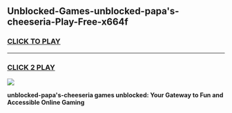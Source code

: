 
## Unblocked-Games-unblocked-papa's-cheeseria-Play-Free-x664f
<h3>
<a href="https://premium76.site?title=unblocked-papa's-cheeseria&ref=23A">CLICK TO PLAY</a></h3>
<hr>

<h3>
<a href="https://premium76.site?title=unblocked-papa's-cheeseria&ref=23A">CLICK 2 PLAY</a>
  
</h3>

<a href="https://premium76.site?title=unblocked-papa's-cheeseria&ref=23A"><img src="https://clearcache.store/games.png"></a>


**unblocked-papa's-cheeseria games unblocked: Your Gateway to Fun and Accessible Online Gaming**

